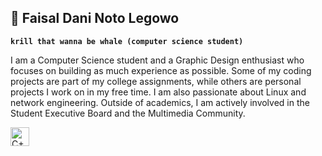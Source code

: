## 🍋 Faisal Dani Noto Legowo

**`krill that wanna be whale (computer science student)`**

I am a Computer Science student and a Graphic Design enthusiast who focuses on building as much experience as possible. Some of my coding projects are part of my college assignments, while others are personal projects I work on in my free time. I am also passionate about Linux and network engineering. Outside of academics, I am actively involved in the Student Executive Board and the Multimedia Community.

<img align="left" alt="C++" width="30px" style="padding-right:10px;" src="https://cdn.jsdelivr.net/gh/devicons/devicon/icons/cplusplus/cplusplus-line.svg" />

<!--
**goodman97/goodman97** is a ✨ _special_ ✨ repository because its `README.md` (this file) appears on your GitHub profile.

Here are some ideas to get you started:

- 🔭 I’m currently working on ...
- 🌱 I’m currently learning ...
- 👯 I’m looking to collaborate on ...
- 🤔 I’m looking for help with ...
- 💬 Ask me about ...
- 📫 How to reach me: ...
- 😄 Pronouns: ...
- ⚡ Fun fact: ...
-->
